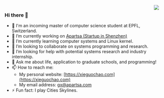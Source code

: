 <img align="right" src="https://github-readme-stats.vercel.app/api?username=XieGuochao&hide_title=true&show_icons=true&hide_border=true&theme=radical" />

### Hi there 👋

- 🏫 I'm an incoming master of computer science student at EPFL, Switzerland.
- 🔭 I’m currently working on [Apartsa (Startup in Shenzhen)](https://apartsa.com/)
- 🌱 I’m currently learning computer systems and Linux kernel.
- 👯 I’m looking to collaborate on systems programming and research.
- 🤔 I’m looking for help with potential systems research and industry internship.
- 💬 Ask me about life, application to graduate schools, and programming!
- 📫 How to reach me:
  - My personal website: [https://xieguochao.com](https://xieguochao.com)
  - My email address: [gx@apartsa.com](mailto://gx@apartsa.com)
- ⚡ Fun fact: I play Cities Skylines.

<!--
**XieGuochao/XieGuochao** is a ✨ _special_ ✨ repository because its `README.md` (this file) appears on your GitHub profile.

Here are some ideas to get you started:

- 🔭 I’m currently working on ...
- 🌱 I’m currently learning ...
- 👯 I’m looking to collaborate on ...
- 🤔 I’m looking for help with ...
- 💬 Ask me about ...
- 📫 How to reach me: ...
- 😄 Pronouns: ...
- ⚡ Fun fact: ...
-->
